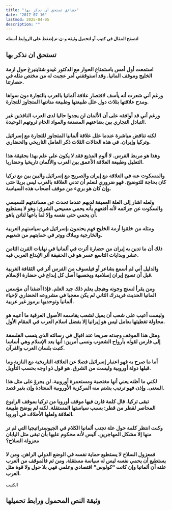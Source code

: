 ```yaml
---
title: "حقائق تستحق أن نذكر بها"
date: "2017-07-16"
lastmod: 2025-04-05
description: ""
---
```

**لتصفح المقال في كتيب أو لتحميل وثيقة و-ن-م إضغط على الروابط أسفله**

## **تستحق ان نذكر بها**

### استمعت أول أمس باستمتاع الحوار مع الدكتور غيدو شتاينبرغ حول ازمة الخليج وموقف المانيا. وقد استوقفني أمر عجبت له من مختص مثله في حضارتنا.

### ورغم أني شعرت أنه يأسف لاقتصار علاقة ألمانيا بالعرب بالتجارة دون سواها ومدح علاقتها بثلاث دول علل طبيعتها وطبيعة متانتها المتجاوز للتجارة.

### ورغم أني قد أوافقه على أن الألمان لن يجدوا حاليا لدى العرب النافذين غير التبادل التجاري بين بضاعتهم المصنعة والمواد الخام ثروتهم الوحيدة.

### لكنه تناقض مباشرة عندما علل علاقة ألمانيا المتجاوز للتجارة مع إسرائيل وتركيا وإيران. في هذه الحالات الثلاث ذكر العامل التاريخي والحضاري.

### وهذا هو مربط الفرس. لا ألوم المذيع فقد لا يكون على علم بهذا بحقيقة هذا التعليل وطبيعة العلاقة الأعمق بين العرب والألمان تاريخيا وحضاريا.

### والمسكوت عنه في العلاقة مع إيران والصريح مع إسرائيل والبين بين مع تركيا كان بحاجة للتوضيح. فهو ضروري لنعلم أن تدني العلاقة بالعرب ليس بريئا حتى وإن كان هو بريء من موقف أصحاب هذه السياسة.

### ولعله اشار إلى العلة العميقة لديهم عندما تحدث عن مساندتهم للسيسي والسكوت عن جرائمه لأنه أقنعهم بأنه يحمي مسيحي الشرق: وهو لا يستطيع أن يحمي حتى نفسه وإلا لما باعها لناتن ياهو.

### ومثله من خلقوا أزمة الخليج فهم يحتمون بإسرائيل في سياستهم العربية والخارجية وببلاك ووتر في حمايتهم من شعبهم.

### ذلك أن ما تدين به إيران من حضارة أثرت في ألمانيا في نهايات القرن الثامن عشر وبدايات التاسع عسر هو في الحقيقة أثر الإبداع العربي فيه.

### والدليل أني لم أسمع بشاعر أو فيلسوف من الفرس أثر في الثقافة الغربية قبل أن تصبح إيران إسلامية ويخصبها أصل كل إبداع في حضارة الإسلام.

### ومن يقرأ لسنج وجوته وهيجل يعلم ذلك جيد العلم. فإذا أضفنا أن مؤسس المانيا الحديث فريدرك الثاني لم يكن معجبا في مشروعه الحضاري لإحياء ألمانيا وتوحديها برموز غير عربية.

### وليست أعيب على شعب أن يميل لشعب يقاسمه الأصول العرقية ما أعيبه هو محاولة تغطيتها بعامل ليس هو إيرانيا إلا بفضل اسلام العرب في المقام الأول.

### ومثل هذا الموقف وجدته صريحا عند اقبال في رسالته الذي ينسب الفلسفة إلى فارس لقوله بأرواح الشعوب ونسى أمرين: أنها بعد الإسلام وهي أساسا كتبت بلسان العرب والقرآن.

### أما ما صرح به فهو اعتبار إسرائيل فضلا عن العلاقة التاريخية مع النازية وما قبلها دولة أوروبية وليست من الشرق. هو قول ذو اوجه بحسب التأويل.

### لكني ما أظنه يعني أنها مغتصبة ومستعمرة أوروبية. لن يجرؤ على مثل هذا المعنى. وإذن فهو ترتيب يشتم منه المركزية الأوروبية المعتادة وإن بغير قصد.

### تبقى تركيا. قال كلمة قارن فيها موقف أوروبا من تركيا بموقف الرابوع المحاصر لقطر من قطر: بسبب سياستها المستقلة. لكنه لم يوضح طبيعة العلاقة ولعلها الأحلاف في أوروبا.

### وكنت انتظر كلمة حول علة تجنب ألمانيا الكلام في الجيوستراتيجيا التي لم تر منها إلا مشكل المهاجرين. أليس لأنه محكوم عليها بأن تبقى مثل اليابان معزولة السلاح؟

### فمعزول السلاح لا يستطيع حماية نفسه في الوضع الدولي الراهن. ومن لا يستطيع أن يحمي نفسه ليس له سياسة مستقلة. ومن ثم فالموقف من العرب علته أن ألمانيا وإن كانت “كولوس” اقتصادي وعلمي فهي بلا حول ولا قوة مثل العرب.

الكتيب

## وثيقة النص المحمول ورابط تحميلها

###
